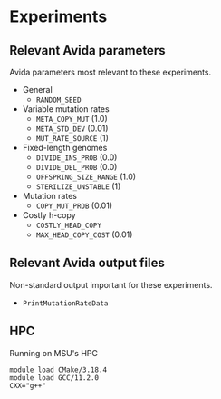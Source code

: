 # Experiments

## Relevant Avida parameters

Avida parameters most relevant to these experiments.

- General
  - `RANDOM_SEED`
- Variable mutation rates
  - `META_COPY_MUT` (1.0)
  - `META_STD_DEV` (0.01)
  - `MUT_RATE_SOURCE` (1)
- Fixed-length genomes
  - `DIVIDE_INS_PROB` (0.0)
  - `DIVIDE_DEL_PROB` (0.0)
  - `OFFSPRING_SIZE_RANGE` (1.0)
  - `STERILIZE_UNSTABLE` (1)
- Mutation rates
  - `COPY_MUT_PROB` (0.01)
- Costly h-copy
  - `COSTLY_HEAD_COPY`
  - `MAX_HEAD_COPY_COST` (0.01)

## Relevant Avida output files

Non-standard output important for these experiments.

- `PrintMutationRateData`

## HPC

Running on MSU's HPC

```
module load CMake/3.18.4
module load GCC/11.2.0
CXX="g++"
```